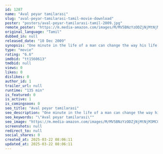 ```yaml
---
id: 1287
name: "Aval peyar tamilarasi"
slug: "aval-peyar-tamilarasi-tamil-movie-download"
poster: "posters/aval-peyar-tamilarasi-tamil-2009.jpg"
remote_poster: "https://m.media-amazon.com/images/M/MV5BNzYzODZjNjMtNjM3MC00MzlkLTg4NDMtMjI5ZTk2YWVlZGRhXkEyXkFqcGdeQXVyMTEzNzg0Mjkx._V1_SX300.jpg"
original_language: "Tamil"
dubbed_in: null
released_date: "10 Dec 2009"
synopsis: "One minute in the life of a man can change the way his life shapes up. In one minute, one can take a decision, which can alter his or her life forever. This film is about a decision taken by the hero in the spur of the moment, the..."
type: "movie"
rating: "6.6"
imdbid: "tt1560613"
tmdbid: null
views: 0
likes: 0
dislikes: 0
author_id: 1
trailer_url: null
runtime: "135 min"
is_featured: 0
is_active: 1
is_comingsoon: 0
seo_title: "Aval peyar tamilarasi"
seo_description: "One minute in the life of a man can change the way his life shapes up. In one minute, one can take a decision, which can alter his or her life forever. This film is about a decision taken by the hero in the spur of the moment, the..."
seo_keywords: "\"Aval peyar tamilarasi\""
seo_image: "https://m.media-amazon.com/images/M/MV5BNzYzODZjNjMtNjM3MC00MzlkLTg4NDMtMjI5ZTk2YWVlZGRhXkEyXkFqcGdeQXVyMTEzNzg0Mjkx._V1_SX300.jpg"
screenshots: null
redirect_to: null
social_shares: 0
created_at: 2025-03-22 08:06:11
updated_at: 2025-03-22 08:06:11
---
```


